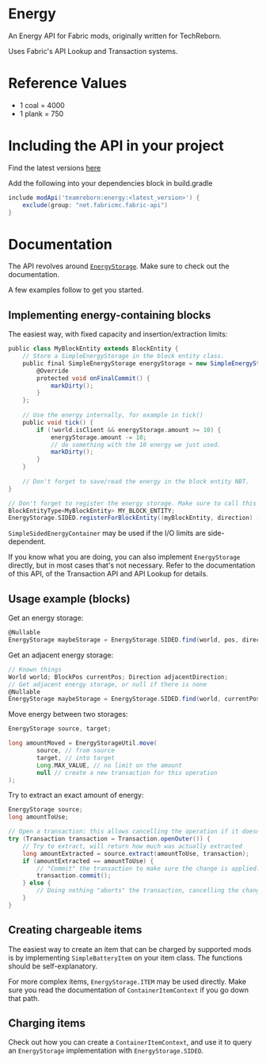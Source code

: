 # Energy

An Energy API for Fabric mods, originally written for TechReborn.

Uses Fabric's API Lookup and Transaction systems.

# Reference Values

* 1 coal = 4000
* 1 plank = 750

# Including the API in your project

Find the latest versions [here](https://maven.fabricmc.net/teamreborn/energy/)

Add the following into your dependencies block in build.gradle

```groovy
include modApi('teamreborn:energy:<latest_version>') {
    exclude(group: "net.fabricmc.fabric-api")
}
```

# Documentation
The API revolves around [`EnergyStorage`](src/main/java/team/reborn/energy/api/EnergyStorage.java).
Make sure to check out the documentation.

A few examples follow to get you started.

## Implementing energy-containing blocks
The easiest way, with fixed capacity and insertion/extraction limits:
```groovy
public class MyBlockEntity extends BlockEntity {
    // Store a SimpleEnergyStorage in the block entity class.
    public final SimpleEnergyStorage energyStorage = new SimpleEnergyStorage(CAPACITY, MAX_INSERT, MAX_EXTRACT) {
        @Override
        protected void onFinalCommit() {
            markDirty();
        }
    };
    
    // Use the energy internally, for example in tick()
    public void tick() {
        if (!world.isClient && energyStorage.amount >= 10) {
            energyStorage.amount -= 10;
            // do something with the 10 energy we just used.
            markDirty();
        }
    }
    
    // Don't forget to save/read the energy in the block entity NBT.
}

// Don't forget to register the energy storage. Make sure to call this after you create the block entity type.
BlockEntityType<MyBlockEntity> MY_BLOCK_ENTITY;
EnergyStorage.SIDED.registerForBlockEntity((myBlockEntity, direction) -> myBlockEntity.energyStorage, MY_BLOCK_ENTITY);
```

`SimpleSidedEnergyContainer` may be used if the I/O limits are side-dependent.

If you know what you are doing, you can also implement `EnergyStorage` directly, but in most cases that's not necessary.
Refer to the documentation of this API, of the Transaction API and API Lookup for details.

## Usage example (blocks)
Get an energy storage:
```groovy
@Nullable
EnergyStorage maybeStorage = EnergyStorage.SIDED.find(world, pos, direction);
```
Get an adjacent energy storage:
```groovy
// Known things
World world; BlockPos currentPos; Direction adjacentDirection;
// Get adjacent energy storage, or null if there is none
@Nullable
EnergyStorage maybeStorage = EnergyStorage.SIDED.find(world, currentPos.offset(adjacentDirection), adjacentDirection.getOpposite());
```
Move energy between two storages:
```groovy
EnergyStorage source, target;

long amountMoved = EnergyStorageUtil.move(
        source, // from source
        target, // into target
        Long.MAX_VALUE, // no limit on the amount
        null // create a new transaction for this operation 
);
```
Try to extract an exact amount of energy:
```groovy
EnergyStorage source;
long amountToUse;

// Open a transaction: this allows cancelling the operation if it doesn't go as expected.
try (Transaction transaction = Transaction.openOuter()) {
    // Try to extract, will return how much was actually extracted
    long amountExtracted = source.extract(amountToUse, transaction);
    if (amountExtracted == amountToUse) {
        // "Commit" the transaction to make sure the change is applied.
        transaction.commit();
    } else {
        // Doing nothing "aborts" the transaction, cancelling the change.
    }
}
```

## Creating chargeable items
The easiest way to create an item that can be charged by supported mods is by implementing `SimpleBatteryItem` on your item class.
The functions should be self-explanatory.

For more complex items, `EnergyStorage.ITEM` may be used directly.
Make sure you read the documentation of `ContainerItemContext` if you go down that path.

## Charging items
Check out how you can create a `ContainerItemContext`,
and use it to query an `EnergyStorage` implementation with `EnergyStorage.SIDED`.